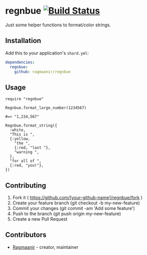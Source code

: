 # regnbue [![Build Status](https://travis-ci.org/Ragmaanir/regnbue.svg?branch=master)](https://travis-ci.org/Ragmaanir/regnbue)

Just some helper functions to format/color strings.

## Installation

Add this to your application's `shard.yml`:

```yaml
dependencies:
  regnbue:
    github: ragmaanir/regnbue
```

## Usage

```crystal
require "regnbue"

Regnbue.format_large_number(1234567)

#=> "1,234,567"

Regnbue.format_string({
  :white,
  "This is ",
  {:yellow,
    "the ",
    {:red, "last "},
    "warning ",
  },
  "for all of ",
  {:red, "you!"},
})
```

## Contributing

1. Fork it ( https://github.com/[your-github-name]/regnbue/fork )
2. Create your feature branch (git checkout -b my-new-feature)
3. Commit your changes (git commit -am 'Add some feature')
4. Push to the branch (git push origin my-new-feature)
5. Create a new Pull Request

## Contributors

- [Ragmaanir](https://github.com/ragmaanir) - creator, maintainer
